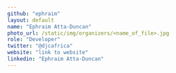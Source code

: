 ```yaml
---
github: "ephraim"
layout: default
name: "Ephraim Atta-Duncan"
photo_url: /static/img/organizers/<name_of_file>.jpg
role: "Developer"
twitter: "@djcafrica"
website: "link to website"
linkedin: "Ephraim Atta-Duncan"
---
```

